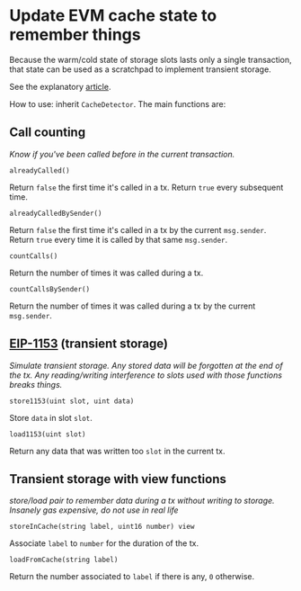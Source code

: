 # Update EVM cache state to remember things

Because the warm/cold state of storage slots lasts only a single transaction, that state can be used as a scratchpad to implement transient storage.

See the explanatory [article](https://blog.adhusson.com/solidity/2023/02/03/eip-1153-shim.html).

How to use: inherit `CacheDetector`. The main functions are:

## Call counting

_Know if you've been called before in the current transaction._

```solidity
alreadyCalled()
``` 
Return `false` the first time it's called in a tx. Return `true` every subsequent time.

```solidity
alreadyCalledBySender()
```
Return `false` the first time it's called in a tx by the current `msg.sender`. Return `true` every time it is called by that same `msg.sender`.

```solidity
countCalls()
```
Return the number of times it was called during a tx.

```solidity
countCallsBySender()
```
Return the number of times it was called during a tx by the current `msg.sender`.

## [EIP-1153](https://eips.ethereum.org/EIPS/eip-1153) (transient storage)

_Simulate transient storage. Any stored data will be forgotten at the end of the tx. Any reading/writing interference to slots used with those functions breaks things._

```solidity
store1153(uint slot, uint data)
```
Store `data` in slot `slot`.

```solidity
load1153(uint slot)
```
Return any data that was written too `slot` in the current tx.

## Transient storage with view functions

_store/load pair to remember data during a tx without writing to storage. Insanely gas expensive, do not use in real life_

```solidity
storeInCache(string label, uint16 number) view
```
Associate `label` to `number` for the duration of the tx.

```solidity
loadFromCache(string label)
```
Return the number associated to `label` if there is any, `0` otherwise.
